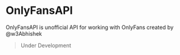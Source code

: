 # OnlyFansAPI
OnlyFansAPI is unofficial API for working with OnlyFans created by @w3Abhishek

> Under Development 
